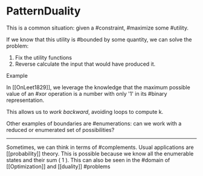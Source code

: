 # PatternDuality

This is a common situation: given a #constraint, #maximize some #utility.

If we know that this utility is #bounded by some quantity, we can solve the problem:

1. Fix the utility functions
2. Reverse calculate the input that would have produced it.

Example

In [[OnLeet1829]], we leverage the knowledge that the maximum possible value of an #xor operation is a number with only '1' in its #binary representation.

This allows us to *work backward*, avoiding loops to compute k.

Other examples of boundaries are #enumerations: can we work with a reduced or enumerated set of possibilities?

___

Sometimes, we can think in terms of #complements. Usual applications are [[probability]] theory. This is possible because we know all the enumerable states and their sum ( 1 ). This can also be seen in the #domain of [[Optimization]] and [[duality]] #problems
